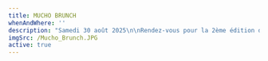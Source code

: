 ```yaml
---
title: MUCHO BRUNCH
whenAndWhere: ''
description: "Samedi 30 août 2025\n\nRendez-vous pour la 2ème édition du Mucho Brunch! Viens découvrir notre carte de Brunch, profiter du soleil et de la musique entre 11:00 et 15:00. Pas de forfait, pas de combo, c'est à la carte et tu choisis!\n\nGREEN CHILI SHAKSHUKA\t\t\t\t22.00\nÉpinards & poireaux · oeufs pochés · sauce piment maison\ntresse à l’huile d’olive maison\nSupplément merguez +CHF 3.-\n\nBOREKA\t\t18.00\nPâte briochée au sésame · gruyère · feta · oeufs durs · sauce piment maison\nsalade de tomate aux oignons et aux herbes\n\nHOMEMADE GRANOLA BOWL\t\t\t\t15.00\nYaourt grec · granola maison miel/amandes/fleur de sel\ncompote de groseille maison\n\nHONEY FRENCH TOAST\t\t\t\t17.00\nPain perdu au miel · mascarpone fouetté\ncompote de mûres maison\n\nCINNAMON ROLL\t\t5.00\nSucre · cannelle · cardamome\n\nCROISSANTS BRIOCHÉS\t\t\t\t5.00\nChocolat · cannelle\n"
imgSrc: /Mucho_Brunch.JPG
active: true
---
```


